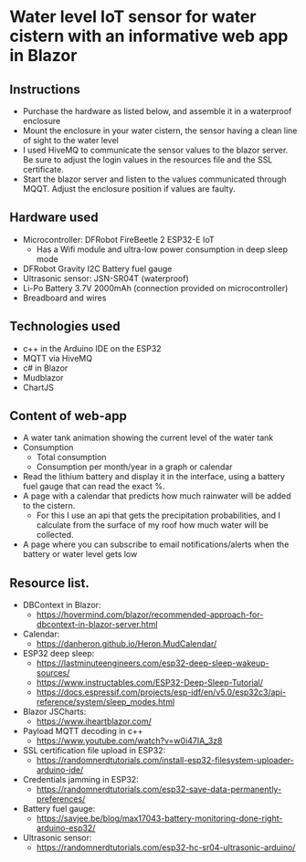 # Water level IoT sensor for water cistern with an informative web app in Blazor

## Instructions
- Purchase the hardware as listed below, and assemble it in a waterproof enclosure
- Mount the enclosure in your water cistern, the sensor having a clean line of sight to the water level
- I used HiveMQ to communicate the sensor values to the blazor server. Be sure to adjust the login values in the resources file and the SSL certificate.
- Start the blazor server and listen to the values communicated through MQQT. Adjust the enclosure position if values are faulty.

## Hardware used

- Microcontroller: DFRobot FireBeetle 2 ESP32-E IoT
    - Has a Wifi module and ultra-low power consumption in deep sleep mode
- DFRobot Gravity I2C Battery fuel gauge
- Ultrasonic sensor: JSN-SR04T (waterproof)
- Li-Po Battery 3.7V 2000mAh (connection provided on microcontroller)
- Breadboard and wires

## Technologies used
- c++ in the Arduino IDE on the ESP32
- MQTT via HiveMQ
- c# in Blazor
- Mudblazor
- ChartJS

## Content of web-app

- A water tank animation showing the current level of the water tank
- Consumption
    - Total consumption
    - Consumption per month/year in a graph or calendar
- Read the lithium battery and display it in the interface, using a battery fuel gauge that can read the exact %.
- A page with a calendar that predicts how much rainwater will be added to the cistern.
    - For this I use an api that gets the precipitation probabilities, and I calculate from the surface of my roof how much water will be collected.
- A page where you can subscribe to email notifications/alerts when the battery or water level gets low

## Resource list.
- DBContext in Blazor:
    - https://hovermind.com/blazor/recommended-approach-for-dbcontext-in-blazor-server.html
- Calendar:
    - https://danheron.github.io/Heron.MudCalendar/
- ESP32 deep sleep:
    - https://lastminuteengineers.com/esp32-deep-sleep-wakeup-sources/
    - https://www.instructables.com/ESP32-Deep-Sleep-Tutorial/
    - https://docs.espressif.com/projects/esp-idf/en/v5.0/esp32c3/api-reference/system/sleep_modes.html
- Blazor JSCharts:
    - https://www.iheartblazor.com/
- Payload MQTT decoding in c++
    - https://www.youtube.com/watch?v=w0i47IA_3z8
- SSL certification file upload in ESP32:
    - https://randomnerdtutorials.com/install-esp32-filesystem-uploader-arduino-ide/
- Credentials jamming in ESP32:
    - https://randomnerdtutorials.com/esp32-save-data-permanently-preferences/
- Battery fuel gauge:
    - https://savjee.be/blog/max17043-battery-monitoring-done-right-arduino-esp32/
- Ultrasonic sensor:
    - https://randomnerdtutorials.com/esp32-hc-sr04-ultrasonic-arduino/